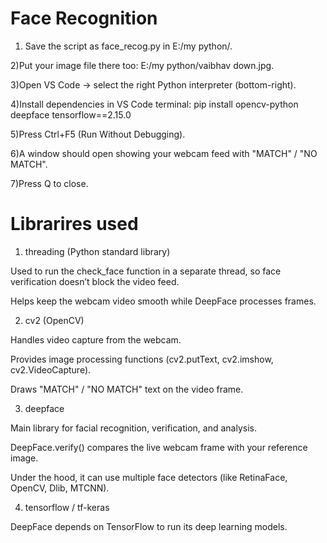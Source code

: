 # Face Recognition

1) Save the script as face_recog.py in E:/my python/.

2)Put your image file there too: E:/my python/vaibhav down.jpg.
 
3)Open VS Code → select the right Python interpreter (bottom-right).

4)Install dependencies in VS Code terminal:
 pip install opencv-python deepface tensorflow==2.15.0

5)Press Ctrl+F5 (Run Without Debugging).

6)A window should open showing your webcam feed with "MATCH" / "NO MATCH".

7)Press Q to close.

# Librarires used 

1. threading (Python standard library)

Used to run the check_face function in a separate thread, so face verification doesn’t block the video feed.

Helps keep the webcam video smooth while DeepFace processes frames.

2. cv2 (OpenCV)

Handles video capture from the webcam.

Provides image processing functions (cv2.putText, cv2.imshow, cv2.VideoCapture).

Draws "MATCH" / "NO MATCH" text on the video frame.

3. deepface

Main library for facial recognition, verification, and analysis.

DeepFace.verify() compares the live webcam frame with your reference image.

Under the hood, it can use multiple face detectors (like RetinaFace, OpenCV, Dlib, MTCNN).

4. tensorflow / tf-keras

DeepFace depends on TensorFlow to run its deep learning models.

